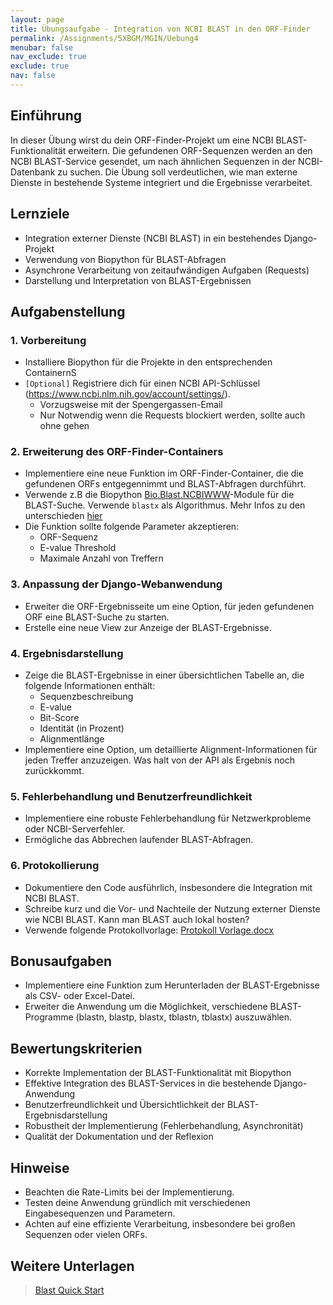 ```yaml
---
layout: page
title: Übungsaufgabe - Integration von NCBI BLAST in den ORF-Finder
permalink: /Assignments/5XBGM/MGIN/Uebung4
menubar: false
nav_exclude: true
exclude: true
nav: false
---
```


## Einführung
In dieser Übung wirst du dein ORF-Finder-Projekt um eine NCBI BLAST-Funktionalität erweitern. Die gefundenen ORF-Sequenzen werden an den NCBI BLAST-Service gesendet, um nach ähnlichen Sequenzen in der NCBI-Datenbank zu suchen. Die Übung soll verdeutlichen, wie man externe Dienste in bestehende Systeme integriert und die Ergebnisse verarbeitet.

## Lernziele
- Integration externer Dienste (NCBI BLAST) in ein bestehendes Django-Projekt
- Verwendung von Biopython für BLAST-Abfragen
- Asynchrone Verarbeitung von zeitaufwändigen Aufgaben (Requests)
- Darstellung und Interpretation von BLAST-Ergebnissen

## Aufgabenstellung

### 1. Vorbereitung
- Installiere Biopython für die Projekte in den entsprechenden ContainernS
- `[Optional]` Registriere dich für einen NCBI API-Schlüssel (https://www.ncbi.nlm.nih.gov/account/settings/).
    - Vorzugsweise mit der Spengergassen-Email
    - Nur Notwendig wenn die Requests blockiert werden, sollte auch ohne gehen

### 2. Erweiterung des ORF-Finder-Containers
- Implementiere eine neue Funktion im ORF-Finder-Container, die die gefundenen ORFs entgegennimmt und BLAST-Abfragen durchführt.
- Verwende z.B die Biopython [Bio.Blast.NCBIWWW](https://biopython.org/docs/1.75/api/Bio.Blast.NCBIWWW.html)-Module für die BLAST-Suche. Verwende `blastx` als Algorithmus. Mehr Infos zu den unterschieden [hier](https://www.ncbi.nlm.nih.gov/books/NBK1734/#:~:text=5.1.%20Available%20Translated%20Searches)
- Die Funktion sollte folgende Parameter akzeptieren:
  - ORF-Sequenz
  - E-value Threshold
  - Maximale Anzahl von Treffern

### 3. Anpassung der Django-Webanwendung
- Erweiter die ORF-Ergebnisseite um eine Option, für jeden gefundenen ORF eine BLAST-Suche zu starten.
- Erstelle eine neue View zur Anzeige der BLAST-Ergebnisse.

### 4. Ergebnisdarstellung
- Zeige die BLAST-Ergebnisse in einer übersichtlichen Tabelle an, die folgende Informationen enthält:
  - Sequenzbeschreibung
  - E-value
  - Bit-Score
  - Identität (in Prozent)
  - Alignmentlänge
- Implementiere eine Option, um detaillierte Alignment-Informationen für jeden Treffer anzuzeigen. Was halt von der API als Ergebnis noch zurückkommt.

### 5. Fehlerbehandlung und Benutzerfreundlichkeit
- Implementiere eine robuste Fehlerbehandlung für Netzwerkprobleme oder NCBI-Serverfehler.
- Ermögliche das Abbrechen laufender BLAST-Abfragen.

### 6. Protokollierung
- Dokumentiere den Code ausführlich, insbesondere die Integration mit NCBI BLAST.
- Schreibe kurz und die Vor- und Nachteile der Nutzung externer Dienste wie NCBI BLAST. Kann man BLAST auch lokal hosten?
- Verwende folgende Protokollvorlage: [Protokoll Vorlage.docx](/TeachingMaterials/General/Protokoll%20Vorlage.docx)

## Bonusaufgaben
- Implementiere eine Funktion zum Herunterladen der BLAST-Ergebnisse als CSV- oder Excel-Datei.
- Erweiter die Anwendung um die Möglichkeit, verschiedene BLAST-Programme (blastn, blastp, blastx, tblastn, tblastx) auszuwählen.

## Bewertungskriterien
- Korrekte Implementation der BLAST-Funktionalität mit Biopython
- Effektive Integration des BLAST-Services in die bestehende Django-Anwendung
- Benutzerfreundlichkeit und Übersichtlichkeit der BLAST-Ergebnisdarstellung
- Robustheit der Implementierung (Fehlerbehandlung, Asynchronität)
- Qualität der Dokumentation und der Reflexion

## Hinweise
- Beachten die Rate-Limits bei der Implementierung.
- Testen deine Anwendung gründlich mit verschiedenen Eingabesequenzen und Parametern.
- Achten auf eine effiziente Verarbeitung, insbesondere bei großen Sequenzen oder vielen ORFs.

## Weitere Unterlagen

> [Blast Quick Start](https://www.ncbi.nlm.nih.gov/books/NBK1734/)